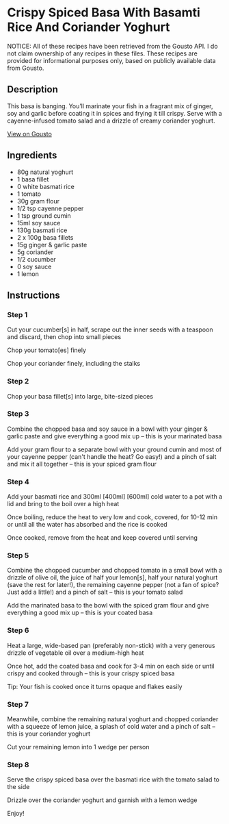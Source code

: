 # Crispy Spiced Basa With Basamti Rice And Coriander Yoghurt

NOTICE: All of these recipes have been retrieved from the Gousto API. I do not claim ownership of any recipes in these files. These recipes are provided for informational purposes only, based on publicly available data from Gousto.

## Description

This basa is banging. You’ll marinate your fish in a fragrant mix of ginger, soy and garlic before coating it in spices and frying it till crispy. Serve with a cayenne-infused tomato salad and a drizzle of creamy coriander yoghurt.

[View on Gousto](https://www.gousto.co.uk/recipes/cookbook/crispy-spiced-basa-with-basmati-rice-and-coriander-yoghurt)

## Ingredients

- 80g natural yoghurt
- 1 basa fillet
- 0 white basmati rice
- 1 tomato
- 30g gram flour
- 1/2 tsp cayenne pepper
- 1 tsp ground cumin
- 15ml soy sauce
- 130g basmati rice
- 2 x 100g basa fillets
- 15g ginger & garlic paste
- 5g coriander
- 1/2 cucumber
- 0 soy sauce
- 1 lemon

## Instructions


### Step 1

Cut your cucumber[s] in half, scrape out the inner seeds with a teaspoon and discard, then chop into small pieces

Chop your tomato[es] finely

Chop your coriander finely, including the stalks


### Step 2

Chop your basa fillet[s] into large, bite-sized pieces


### Step 3

Combine the chopped basa and soy sauce in a bowl with your ginger & garlic paste and give everything a good mix up – this is your marinated basa

Add your gram flour to a separate bowl with your ground cumin and most of your cayenne pepper (can't handle the heat? Go easy!) and a pinch of salt and mix it all together – this is your spiced gram flour


### Step 4

Add your basmati rice and 300ml <span class="text-purple">[400ml]</span> <span class="text-danger">[600ml] </span>cold water to a pot with a lid and bring to the boil over a high heat

Once boiling, reduce the heat to very low and cook, covered, for 10-12 min or until all the water has absorbed and the rice is cooked

Once cooked, remove from the heat and keep covered until serving


### Step 5

Combine the chopped cucumber and chopped tomato in a small bowl with a drizzle of olive oil, the juice of half your<span class="text-danger"> </span>lemon[s], half your natural yoghurt (save the rest for later!), the remaining cayenne pepper (not a fan of spice? Just add a little!) and a pinch of salt – this is your tomato salad

Add the marinated basa to the bowl with the spiced gram flour and give everything a good mix up – this is your coated basa


### Step 6

Heat a large, wide-based pan (preferably non-stick) with a very generous drizzle of vegetable oil over a medium-high heat

Once hot, add the coated basa and cook for 3-4 min on each side or until crispy and cooked through – this is your crispy spiced basa

Tip: Your fish is cooked once it turns opaque and flakes easily


### Step 7

Meanwhile, combine the remaining natural yoghurt and chopped coriander with a squeeze of lemon juice, a splash of cold water and a pinch of salt – this is your coriander yoghurt

Cut your remaining lemon into 1 wedge per person

### Step 8

Serve the crispy spiced basa over the basmati rice with the tomato salad to the side

Drizzle over the coriander yoghurt and garnish with a lemon wedge

Enjoy!

